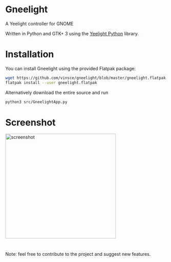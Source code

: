 # Gneelight
A Yeelight controller for GNOME

Written in Python and GTK+ 3 using the [Yeelight Python](https://github.com/skorokithakis/python-yeelight) library.

# Installation
You can install Gneelight using the provided Flatpak package:
```bash
wget https://github.com/vinsce/gneelight/blob/master/gneelight.flatpak
flatpak install --user gneelight.flatpak
```
Alternatively download the entire source and run
```bash
python3 src/GneelightApp.py
```

# Screenshot
<img width="345" height="327" align="middle" src="https://i.imgur.com/VA4kaCV.png" alt="screenshot">

#
Note: feel free to contribute to the project and suggest new features.